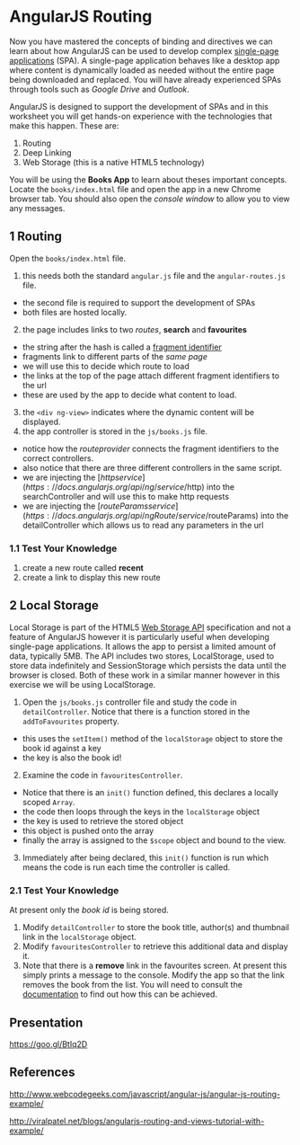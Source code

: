 # AngularJS Routing

Now you have mastered the concepts of binding and directives we can learn about how AngularJS can be used to develop complex [single-page applications](https://en.wikipedia.org/wiki/Single-page_application) (SPA). A single-page application behaves like a desktop app where content is dynamically loaded as needed without the entire page being downloaded and replaced. You will have already experienced SPAs through tools such as _Google Drive_ and _Outlook_.

AngularJS is designed to support the development of SPAs and in this worksheet you will get hands-on experience with the technologies that make this happen. These are:
1. Routing
2. Deep Linking
3. Web Storage (this is a native HTML5 technology)

You will be using the **Books App** to learn about theses important concepts. Locate the `books/index.html` file and open the app in a new Chrome browser tab. You should also open the _console window_ to allow you to view any messages.

## 1 Routing

Open the `books/index.html` file.
1. this needs both the standard `angular.js` file and the `angular-routes.js` file.
  - the second file is required to support the development of SPAs
  - both files are hosted locally.
2. the page includes links to two _routes_, **search** and **favourites**
  - the string after the hash is called a [fragment identifier](https://en.wikipedia.org/wiki/Fragment_identifier)
  - fragments link to different parts of the _same page_
  - we will use this to decide which route to load
  - the links at the top of the page attach different fragment identifiers to the url
  - these are used by the app to decide what content to load.
3. the `<div ng-view>` indicates where the dynamic content will be displayed.
2. the app controller is stored in the `js/books.js` file.
  - notice how the _routeprovider_ connects the fragment identifiers to the correct controllers.
  - also notice that there are three different controllers in the same script.
  - we are injecting the [$http service](https://docs.angularjs.org/api/ng/service/$http) into the searchController and will use this to make http requests
  - we are injecting the [$routeParams service](https://docs.angularjs.org/api/ngRoute/service/$routeParams) into the detailController which allows us to read any parameters in the url

### 1.1 Test Your Knowledge

1. create a new route called **recent**
2. create a link to display this new route

## 2 Local Storage

Local Storage is part of the HTML5 [Web Storage API](https://developer.mozilla.org/en-US/docs/Web/API/Web_Storage_API/Using_the_Web_Storage_API) specification and not a feature of AngularJS however it is particularly useful when developing single-page applications. It allows the app to persist a limited amount of data, typically 5MB. The API includes two stores, LocalStorage, used to store data indefinitely and SessionStorage which persists the data until the browser is closed. Both of these work in a similar manner however in this exercise we will be using LocalStorage.

1. Open the `js/books.js` controller file and study the code in `detailController`. Notice that there is a function stored in the `addToFavourites` property.
  - this uses the `setItem()` method of the `localStorage` object to store the book id against a key
  - the key is also the book id!
2. Examine the code in `favouritesController`.
  - Notice that there is an `init()` function defined, this declares a locally scoped `Array`.
  - the code then loops through the keys in the `localStorage` object
  - the key is used to retrieve the stored object
  - this object is pushed onto the array
  - finally the array is assigned to the `$scope` object and bound to the view.
3. Immediately after being declared, this `init()` function is run which means the code is run each time the controller is called.

### 2.1 Test Your Knowledge

At present only the _book id_ is being stored.

1. Modify `detailController` to store the book title, author(s) and thumbnail link in the `localStorage` object.
2. Modify `favouritesController` to retrieve this additional data and display it.
3. Note that there is a **remove** link in the favourites screen. At present this simply prints a message to the console. Modify the app so that the link removes the book from the list. You will need to consult the [documentation](https://developer.mozilla.org/en-US/docs/Web/API/Web_Storage_API/Using_the_Web_Storage_API) to find out how this can be achieved.

## Presentation

https://goo.gl/BtIq2D

## References

http://www.webcodegeeks.com/javascript/angular-js/angular-js-routing-example/

http://viralpatel.net/blogs/angularjs-routing-and-views-tutorial-with-example/